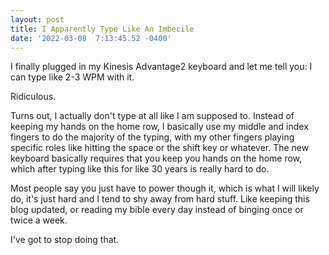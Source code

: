 ```yaml
--- 
layout: post 
title: I Apparently Type Like An Imbecile 
date: '2022-03-08  7:13:45.52 -0400' 
--- 
```

I finally plugged in my Kinesis Advantage2 keyboard and let me tell you: I can type like 2-3 WPM with it. 

Ridiculous. 

Turns out, I actually don't type at all like I am supposed to. Instead of keeping my hands on the home row, I basically use my 
middle and index fingers to do the majority of the typing, with my other fingers playing specific roles like hitting the space 
or the shift key or whatever. The new keyboard basically requires that you keep you hands on the home row, which after typing 
like this for like 30 years is really hard to do. 

Most people say you just have to power though it, which is what I will likely do, it's just hard and I tend to shy away from 
hard stuff. Like keeping this blog updated, or reading my bible every day instead of binging once or twice a week.

I've got to stop doing that. 
